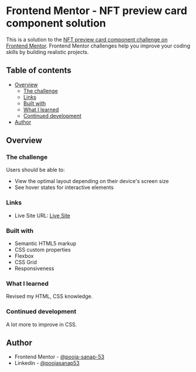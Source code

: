 # Frontend Mentor - NFT preview card component solution

This is a solution to the [NFT preview card component challenge on Frontend Mentor](https://www.frontendmentor.io/challenges/nft-preview-card-component-SbdUL_w0U). Frontend Mentor challenges help you improve your coding skills by building realistic projects. 

## Table of contents

- [Overview](#overview)
  - [The challenge](#the-challenge)
  - [Links](#links)
  - [Built with](#built-with)
  - [What I learned](#what-i-learned)
  - [Continued development](#continued-development)
- [Author](#author)



## Overview

### The challenge

Users should be able to:

- View the optimal layout depending on their device's screen size
- See hover states for interactive elements


### Links

- Live Site URL: [Live Site](https://poojasanap53.github.io/Front-End-Mentor/001_NFT_PreviewCardComponentMain/html&css/index.html)


### Built with

- Semantic HTML5 markup
- CSS custom properties
- Flexbox
- CSS Grid
- Responsiveness


### What I learned

Revised my HTML, CSS knowledge. 

### Continued development

A lot more to improve in CSS.


## Author

- Frontend Mentor - [@pooja-sanap-53](https://www.frontendmentor.io/profile/pooja-sanap-53)
- Linkedin - [@poojasanap53](https://www.linkedin.com/in/poojasanap53)

